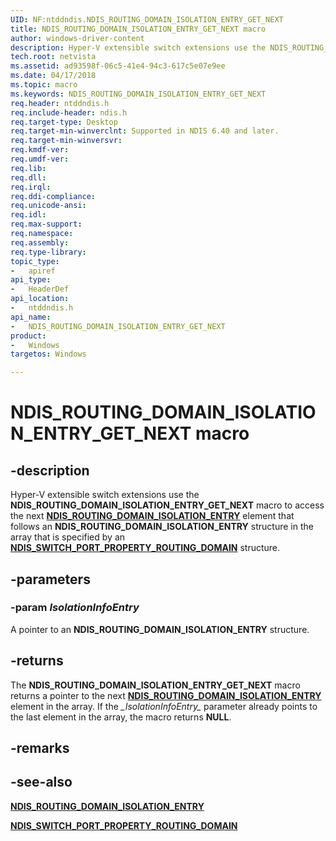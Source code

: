 ```yaml
---
UID: NF:ntddndis.NDIS_ROUTING_DOMAIN_ISOLATION_ENTRY_GET_NEXT
title: NDIS_ROUTING_DOMAIN_ISOLATION_ENTRY_GET_NEXT macro
author: windows-driver-content
description: Hyper-V extensible switch extensions use the NDIS_ROUTING_DOMAIN_ISOLATION_ENTRY_GET_NEXT macro to access the next NDIS_ROUTING_DOMAIN_ISOLATION_ENTRY element that follows an NDIS_ROUTING_DOMAIN_ISOLATION_ENTRY structure in the array that is specified by an NDIS_SWITCH_PORT_PROPERTY_ROUTING_DOMAIN structure.
tech.root: netvista
ms.assetid: ad93598f-06c5-41e4-94c3-617c5e07e9ee
ms.date: 04/17/2018
ms.topic: macro
ms.keywords: NDIS_ROUTING_DOMAIN_ISOLATION_ENTRY_GET_NEXT
req.header: ntddndis.h
req.include-header: ndis.h
req.target-type: Desktop
req.target-min-winverclnt: Supported in NDIS 6.40 and later.
req.target-min-winversvr:
req.kmdf-ver:
req.umdf-ver:
req.lib:
req.dll:
req.irql: 
req.ddi-compliance:
req.unicode-ansi:
req.idl:
req.max-support:
req.namespace:
req.assembly:
req.type-library: 
topic_type: 
-	apiref
api_type: 
-	HeaderDef
api_location: 
-	ntddndis.h
api_name: 
-	NDIS_ROUTING_DOMAIN_ISOLATION_ENTRY_GET_NEXT
product:
-	Windows
targetos: Windows

---
```


# NDIS_ROUTING_DOMAIN_ISOLATION_ENTRY_GET_NEXT macro


## -description

Hyper-V extensible switch extensions use the **NDIS_ROUTING_DOMAIN_ISOLATION_ENTRY_GET_NEXT** macro to access the next [**NDIS_ROUTING_DOMAIN_ISOLATION_ENTRY**](ns-ntddndis-_ndis_routing_domain_isolation_entry.md) element that follows an **NDIS_ROUTING_DOMAIN_ISOLATION_ENTRY** structure in the array that is specified by an [**NDIS_SWITCH_PORT_PROPERTY_ROUTING_DOMAIN**](ns-ntddndis-_ndis_switch_port_property_routing_domain.md) structure.

## -parameters

### -param _IsolationInfoEntry_

A pointer to an **NDIS_ROUTING_DOMAIN_ISOLATION_ENTRY** structure.

## -returns

The **NDIS_ROUTING_DOMAIN_ISOLATION_ENTRY_GET_NEXT** macro returns a pointer to the next [**NDIS_ROUTING_DOMAIN_ISOLATION_ENTRY**](ns-ntddndis-_ndis_routing_domain_isolation_entry.md) element in the array. If the *\_IsolationInfoEntry\_* parameter already points to the last element in the array, the macro returns **NULL**.

## -remarks

## -see-also

[**NDIS_ROUTING_DOMAIN_ISOLATION_ENTRY**](ns-ntddndis-_ndis_routing_domain_isolation_entry.md)

[**NDIS_SWITCH_PORT_PROPERTY_ROUTING_DOMAIN**](ns-ntddndis-_ndis_switch_port_property_routing_domain.md)
